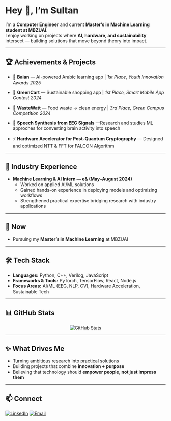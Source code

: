# Hey 👋, I’m Sultan

I’m a **Computer Engineer** and current **Master’s in Machine Learning student at MBZUAI**.  
I enjoy working on projects where **AI, hardware, and sustainability** intersect — building solutions that move beyond theory into impact.

---

## 🏆 Achievements & Projects
- 🥇 **Baian** — AI-powered Arabic learning app | *1st Place, Youth Innovation Awards 2025*  
- 🥇 **GreenCart** — Sustainable shopping app | *1st Place, Smart Mobile App Contest 2024*  
- 🥉 **WasteWatt** — Food waste → clean energy | *3rd Place, Green Campus Competition 2024*
  
- 🧠 **Speech Synthesis from EEG Signals** —Research and studies ML approches for converting brain activity into speech  
- ⚡ **Hardware Accelerator for Post-Quantum Cryptography** — Designed and optimized NTT & FFT for FALCON Algorithm  

---

## 💼 Industry Experience
- **Machine Learning & AI Intern — e& (May–August 2024)**  
  - Worked on applied AI/ML solutions  
  - Gained hands-on experience in deploying models and optimizing workflows  
  - Strengthened practical expertise bridging research with industry applications  

---

## 🔭 Now
- Pursuing my **Master’s in Machine Learning** at MBZUAI  


---

## 🛠️ Tech Stack
- **Languages:** Python, C++, Verilog, JavaScript  
- **Frameworks & Tools:** PyTorch, TensorFlow, React, Node.js  
- **Focus Areas:** AI/ML (EEG, NLP, CV), Hardware Acceleration, Sustainable Tech  

---

## 📊 GitHub Stats
<div align="center">
  <img src="https://github-readme-stats.vercel.app/api?username=SultanAlshehhi&show_icons=true&theme=radical&hide_border=true" alt="GitHub Stats" />
</div>

---

## ✨ What Drives Me
- Turning ambitious research into practical solutions  
- Building projects that combine **innovation + purpose**  
- Believing that technology should **empower people, not just impress them**  

---

## 📫 Connect
[![LinkedIn](https://img.shields.io/badge/LinkedIn-0077B5?style=flat&logo=linkedin&logoColor=white)]([https://linkedin.com/in/your-profile](https://www.linkedin.com/in/sultan-m-alshehhi/))  
[![Email](https://img.shields.io/badge/Email-D14836?style=flat&logo=gmail&logoColor=white)](mailto:sultan.15lt@gmail.com)
